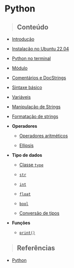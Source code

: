 # Python

> ## **Conteúdo**

- [Introdução](./introduction.md)

- [Instalação no Ubuntu 22.04](./instalation-ubuntu.md)

- [Python no terminal](./python-no-terminal.md)

- [Módulo](./core/module.md)

- [Comentários e DocStrings](./core/comments-and-docstrings.md)

- [Sintaxe básico](./sintaxe-basica.md)

- [Variáveis](./core/variables.md)

- [Manipulação de Strings](./manipulacao-de-strings.md)

- [Formatação de strings](./core/strings-formatation.md)

- **Operadores**

  - [Operadores aritméticos](./core/operators/arithmetics-operators.md)

  - [Ellipsis](./core/operators/ellipsis-operator.md)

- **Tipo de dados**

  - [Classe `type`](./core/data-types/class-type.md)

  - [`str`](./core/data-types/str-type.md)

  - [`int`](./core/data-types/int-type.md)

  - [`float`](./core/data-types/float-type.md)

  - [`bool`](./core/data-types/bool-type.md)

  - [Conversão de tipos](./core/data-types/typecasting.md)

- **Funções**

  - [`print()`](./core/functions/print-function.md)

> ## **Referências**

- [Python](./references.md)
